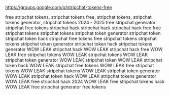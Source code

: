 https://groups.google.com/g/stripchat-tokens-free

free stripchat tokens, stripchat tokens free, stripchat tokens, stripchat tokens generator, stripchat tokens 2024 - 2025
free stripchat generator stripchat free tokens stripchat hack
stripchat hack
stripchat hack free
free stripchat tokens
stripchat tokens
stripchat token generator
stripchat token
stripchat token hack
stripchat free tokens
free stripchat tokens
stripchat tokens
stripchat token generator
stripchat token hack
stripchat tokens generator
WOW LEAK stripchat hack
WOW LEAK stripchat hack free
WOW LEAK free stripchat tokens
WOW LEAK stripchat tokens
WOW LEAK stripchat token generator
WOW LEAK stripchat token
WOW LEAK stripchat token hack
WOW LEAK stripchat free tokens
WOW LEAK free stripchat tokens
WOW LEAK stripchat tokens
WOW LEAK stripchat token generator
WOW LEAK stripchat token hack
WOW LEAK stripchat tokens generator
WOW LEAK free stripchat hack 2024
WOW LEAK free stripchat tokens hack
WOW LEAK free stripchat generator free tokens
